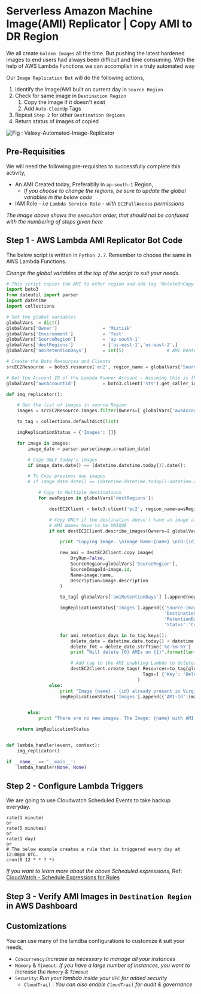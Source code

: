 # Serverless Amazon Machine Image(AMI) Replicator | Copy AMI to DR Region
We all create `Golden Images` all the time. But pushing the latest hardened images to end users had always been difficult and time consuming. With the help of AWS Lambda Functions we can accomplish in a truly automated way

Our `Image Replication Bot` will do the following actions,
1. Identify the Image/AMI built on current day in `Source Region`
1. Check for same image in `Destination Region`
   1. Copy the image if it doesn't exist
   1. Add `Auto-CleanUp` Tags
1. Repeat `Step 2` for other `Destination Regions`
1. Return status of images of copied

![Fig : Valaxy-Automated-Image-Replicator](https://raw.githubusercontent.com/miztiik/serverless-ami-replicator/master/images/Serverless-AMI-Replicator.jpg)

## Pre-Requisities
We will need the following pre-requisites to successfully complete this activity,
- An AMI Created today, Preferablly in `ap-south-1` Region,
  - _If you choose to change the regions, be sure to update the global variables in the below code_
- IAM Role - _i.e_ `Lambda Service Role` - _with_ `EC2FullAccess` _permissions_

_The image above shows the execution order, that should not be confused with the numbering of steps given here_

## Step 1 - AWS Lambda AMI Replicator Bot Code
The below script is written in `Python 2.7`. Remember to choose the same in AWS Lambda Functions.

_Change the global variables at the top of the script to suit your needs._
```py
# This script copies the AMI to other region and add tag 'DeleteOnCopy' with retention days specified.
import boto3
from dateutil import parser
import datetime
import collections

# Set the global variables
globalVars  = dict()
globalVars['Owner']                 = 'Miztiik'
globalVars['Environment']           = 'Test'
globalVars['SourceRegion']          = 'ap-south-1'
globalVars['destRegions']           = ['us-east-1','us-east-2',]        # List of AWS Regions to which the AMI to be copied
globalVars['amiRetentionDays']      = int(5)                # AMI Rentention days in DR/Destination Region.

# Create the Boto Resources and Clients
srcEC2Resource  = boto3.resource('ec2', region_name = globalVars['SourceRegion'])

# Get the Account ID of the Lambda Runner Account - Assuming this is the source account
globalVars['awsAccountId']          = boto3.client('sts').get_caller_identity()['Account']

def img_replicator():

    # Get the list of images in source Region
    images = srcEC2Resource.images.filter(Owners=[ globalVars['awsAccountId'] ])

    to_tag = collections.defaultdict(list)

    imgReplicationStatus = {'Images': []}

    for image in images:
        image_date = parser.parse(image.creation_date)

        # Copy ONLY today's images
        if image_date.date() == (datetime.datetime.today()).date():

        # To Copy previous day images
        # if image_date.date() == (datetime.datetime.today()-datetime.timedelta(1)).date():

            # Copy to Multiple destinations
            for awsRegion in globalVars['destRegions']:

                destEC2Client = boto3.client('ec2', region_name=awsRegion)

                # Copy ONLY if the destination doesn't have an image already with the same name
                # AMI Names have to be UNIQUE
                if not destEC2Client.describe_images(Owners=[ globalVars['awsAccountId'] ], Filters=[{'Name':'name', 'Values':[image.name]}])['Images']:

                    print "Copying Image. \nImage Name:{name} \nID:{id} \nRegion:'{dest}'".format(name=image.name,id=image.id, dest=awsRegion)

                    new_ami = destEC2Client.copy_image(
                        DryRun=False,
                        SourceRegion=globalVars['SourceRegion'],
                        SourceImageId=image.id,
                        Name=image.name,
                        Description=image.description
                    )

                    to_tag[ globalVars['amiRetentionDays'] ].append(new_ami['ImageId'])

                    imgReplicationStatus['Images'].append({'Source-Image-Id':image.id,
                                                           'Destination-Image-Id':new_ami['ImageId'],
                                                           'RetentionDays':globalVars['amiRetentionDays'],
                                                           'Status':'Copied'})

                    for ami_retention_days in to_tag.keys():
                        delete_date = datetime.date.today() + datetime.timedelta(days=globalVars['amiRetentionDays'])
                        delete_fmt = delete_date.strftime('%d-%m-%Y')
                        print "Will delete {0} AMIs on {1}".format(len(to_tag[globalVars['amiRetentionDays']]), delete_fmt)

                        # Add tag to the AMI enabling Lambda to delete/cleanUp after retention period expires
                        destEC2Client.create_tags( Resources=to_tag[globalVars['amiRetentionDays']],
                                                   Tags=[ {'Key': 'DeleteOnCopy', 'Value': delete_fmt} ]
                                                 )
                else:
                    print "Image {name} - {id} already present in Virginia Region".format( name=image.name, id=image.id )
                    imgReplicationStatus['Images'].append({'AMI-Id':image.id,'Status':'Already Exists'})


        else:
            print "There are no new images. The Image: {name} with AMI ID: {id} was created on {date}".format(name=image.name, id=image.id, date=image_date.strftime('%d-%m-%Y'))

    return imgReplicationStatus


def lambda_handler(event, context):
    img_replicator()

if __name__ == '__main__':
    lambda_handler(None, None)

```

## Step 2 - Configure Lambda Triggers
We are going to use Cloudwatch Scheduled Events to take backup everyday.
```
rate(1 minute)
or
rate(5 minutes)
or
rate(1 day)
or
# The below example creates a rule that is triggered every day at 12:00pm UTC.
cron(0 12 * * ? *)
```
_If you want to learn more about the above Scheduled expressions,_ Ref: [CloudWatch - Schedule Expressions for Rules](http://docs.aws.amazon.com/AmazonCloudWatch/latest/events/ScheduledEvents.html#RateExpressions)

## Step 3 - Verify AMI Images in `Destination Region` in AWS Dashboard

## Customizations
You can use many of the lamdba configurations to customize it suit your needs,

- `Concurrency`:_Increase as necessary to manage all your instances_
- `Memory` & `Timeout`: _If you have a large number of instances, you want to increase the `Memory` & `Timeout`_
- `Security`: _Run your lambda inside your `VPC` for added security_
  - `CloudTrail` : _You can also enable `CloudTrail` for audit & governance_

